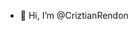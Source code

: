 - 👋 Hi, I’m @CriztianRendon
<!---
CriztianRendon/CriztianRendon is a ✨ special ✨ repository because its `README.md` (this file) appears on your GitHub profile.
You can click the Preview link to take a look at your changes.
--->
